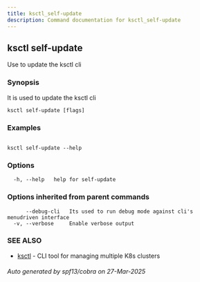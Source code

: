 ```yaml
---
title: ksctl_self-update
description: Command documentation for ksctl_self-update
---
```


## ksctl self-update

Use to update the ksctl cli

### Synopsis

It is used to update the ksctl cli

```
ksctl self-update [flags]
```

### Examples

```

ksctl self-update --help

```

### Options

```
  -h, --help   help for self-update
```

### Options inherited from parent commands

```
      --debug-cli   Its used to run debug mode against cli's menudriven interface
  -v, --verbose     Enable verbose output
```

### SEE ALSO

* [ksctl](ksctl.md)	 - CLI tool for managing multiple K8s clusters

###### Auto generated by spf13/cobra on 27-Mar-2025
